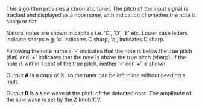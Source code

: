 
This algorithm provides a chromatic tuner. The pitch of the input signal is tracked and displayed as a note name, with
indication of whether the note is sharp or flat.

Natural notes are shown in capitals i.e. 'C', 'D', 'E' etc. Lower case letters indicate sharps e.g. 'c' indicates C
sharp, 'd', indicates D sharp.

Following the note name a '-' indicates that the note is below the true pitch (flat) and '+' indicates that the note is
above the true pitch
(sharp). If the note is within 1 cent of the true pitch, neither '-' nor
'+' is shown.

Output **A** is a copy of X, so the tuner can be left inline without needing a mult.

Output **B** is a sine wave at the pitch of the detected note. The amplitude of the sine wave is set by the **Z** knob/CV.


